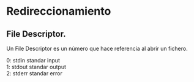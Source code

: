 # Redireccionamiento
## File Descriptor.
Un File Descriptor es un número que hace referencia al abrir un fichero.

0:  stdin     standar input<br>
1:  stdout    standar output<br>
2:  stderr    standar error
